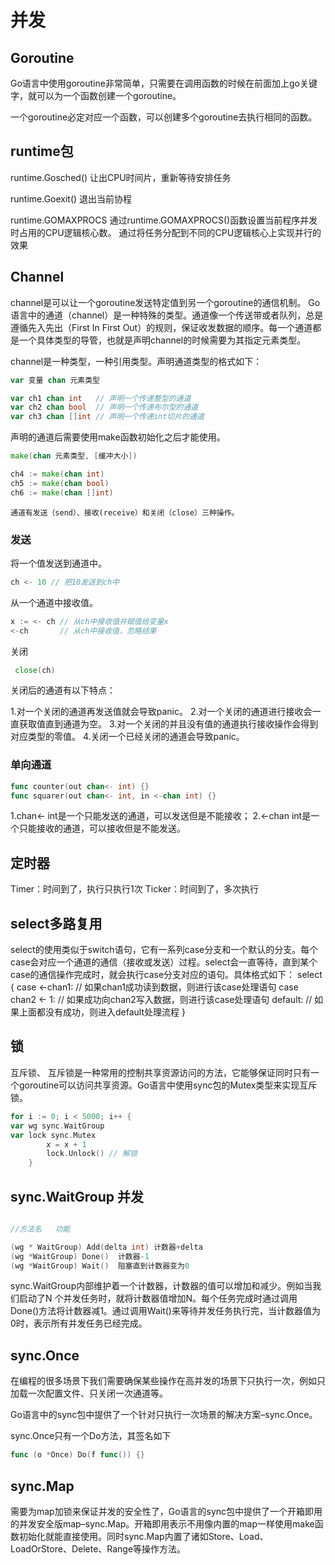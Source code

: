 # 并发

## Goroutine

Go语言中使用goroutine非常简单，只需要在调用函数的时候在前面加上go关键字，就可以为一个函数创建一个goroutine。

一个goroutine必定对应一个函数，可以创建多个goroutine去执行相同的函数。

## runtime包

runtime.Gosched()
让出CPU时间片，重新等待安排任务

runtime.Goexit()
退出当前协程

runtime.GOMAXPROCS
通过runtime.GOMAXPROCS()函数设置当前程序并发时占用的CPU逻辑核心数。
通过将任务分配到不同的CPU逻辑核心上实现并行的效果


## Channel

channel是可以让一个goroutine发送特定值到另一个goroutine的通信机制。
Go 语言中的通道（channel）是一种特殊的类型。通道像一个传送带或者队列，总是遵循先入先出（First In First Out）的规则，保证收发数据的顺序。每一个通道都是一个具体类型的导管，也就是声明channel的时候需要为其指定元素类型。

channel是一种类型，一种引用类型。声明通道类型的格式如下：

```go
var 变量 chan 元素类型

var ch1 chan int   // 声明一个传递整型的通道
var ch2 chan bool  // 声明一个传递布尔型的通道
var ch3 chan []int // 声明一个传递int切片的通道

```

声明的通道后需要使用make函数初始化之后才能使用。

```go
make(chan 元素类型, [缓冲大小])

ch4 := make(chan int)
ch5 := make(chan bool)
ch6 := make(chan []int)
```


`通道有发送（send）、接收(receive）和关闭（close）三种操作。`

### 发送

将一个值发送到通道中。

```go
ch <- 10 // 把10发送到ch中
```

从一个通道中接收值。

```go
x := <- ch // 从ch中接收值并赋值给变量x
<-ch       // 从ch中接收值，忽略结果
```

关闭

```go 
 close(ch)
```

关闭后的通道有以下特点：

1.对一个关闭的通道再发送值就会导致panic。
2.对一个关闭的通道进行接收会一直获取值直到通道为空。
3.对一个关闭的并且没有值的通道执行接收操作会得到对应类型的零值。
4.关闭一个已经关闭的通道会导致panic。

### 单向通道

```go
func counter(out chan<- int) {}
func squarer(out chan<- int, in <-chan int) {}
```
1.chan<- int是一个只能发送的通道，可以发送但是不能接收；
2.<-chan int是一个只能接收的通道，可以接收但是不能发送。

## 定时器

Timer：时间到了，执行只执行1次
Ticker：时间到了，多次执行

## select多路复用

select的使用类似于switch语句，它有一系列case分支和一个默认的分支。每个case会对应一个通道的通信（接收或发送）过程。select会一直等待，直到某个case的通信操作完成时，就会执行case分支对应的语句。具体格式如下：
  select {
    case <-chan1:
       // 如果chan1成功读到数据，则进行该case处理语句
    case chan2 <- 1:
       // 如果成功向chan2写入数据，则进行该case处理语句
    default:
       // 如果上面都没有成功，则进入default处理流程
    }
## 锁

互斥锁、
互斥锁是一种常用的控制共享资源访问的方法，它能够保证同时只有一个goroutine可以访问共享资源。Go语言中使用sync包的Mutex类型来实现互斥锁。

``` go
for i := 0; i < 5000; i++ {
var wg sync.WaitGroup
var lock sync.Mutex
        x = x + 1
        lock.Unlock() // 解锁
    }
```

## sync.WaitGroup 并发

``` go

//方法名	功能

(wg * WaitGroup) Add(delta int)	计数器+delta
(wg *WaitGroup) Done()	计数器-1
(wg *WaitGroup) Wait()	阻塞直到计数器变为0

```
sync.WaitGroup内部维护着一个计数器，计数器的值可以增加和减少。例如当我们启动了N 个并发任务时，就将计数器值增加N。每个任务完成时通过调用Done()方法将计数器减1。通过调用Wait()来等待并发任务执行完，当计数器值为0时，表示所有并发任务已经完成。

## sync.Once 

在编程的很多场景下我们需要确保某些操作在高并发的场景下只执行一次，例如只加载一次配置文件、只关闭一次通道等。

Go语言中的sync包中提供了一个针对只执行一次场景的解决方案–sync.Once。

sync.Once只有一个Do方法，其签名如下

```go
func (o *Once) Do(f func()) {}
```

## sync.Map

需要为map加锁来保证并发的安全性了，Go语言的sync包中提供了一个开箱即用的并发安全版map–sync.Map。开箱即用表示不用像内置的map一样使用make函数初始化就能直接使用。同时sync.Map内置了诸如Store、Load、LoadOrStore、Delete、Range等操作方法。
